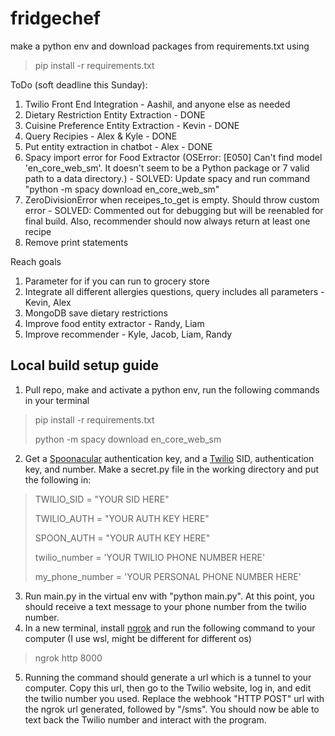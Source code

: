 # fridgechef

make a python env and download packages from requirements.txt using

> pip install -r requirements.txt

ToDo (soft deadline this Sunday):
1. Twilio Front End Integration - Aashil, and anyone else as needed
2. Dietary Restriction Entity Extraction - DONE
3. Cuisine Preference Entity Extraction - Kevin - DONE
4. Query Recipies - Alex & Kyle - DONE
5. Put entity extraction in chatbot - Alex - DONE
6. Spacy import error for Food Extractor (OSError: [E050] Can't find model 'en_core_web_sm'. It doesn't seem to be a Python package or 7 valid path to a data directory.) - SOLVED: Update spacy and run command "python -m spacy download en_core_web_sm"
8. ZeroDivisionError when receipes_to_get is empty. Should throw custom error - SOLVED: Commented out for debugging but will be reenabled for final build. Also, recommender should now always return at least one recipe
9. Remove print statements


Reach goals
1. Parameter for if you can run to grocery store
2. Integrate all different allergies questions, query includes all parameters - Kevin, Alex
3. MongoDB save dietary restrictions
4. Improve food entity extractor - Randy, Liam
5. Improve recommender - Kyle, Jacob, Liam, Randy

## Local build setup guide
1. Pull repo, make and activate a python env, run the following commands in your terminal
> pip install -r requirements.txt
>
> python -m spacy download en_core_web_sm
2. Get a [Spoonacular](https://spoonacular.com/food-api) authentication key, and a [Twilio](https://www.twilio.com/) SID, authentication key, and number. Make a secret.py file in the working directory and put the following in:
> TWILIO_SID = "YOUR SID HERE"
>
> TWILIO_AUTH = "YOUR AUTH KEY HERE"
>
> SPOON_AUTH = "YOUR AUTH KEY HERE"
>
>
> twilio_number = 'YOUR TWILIO PHONE NUMBER HERE'
>
> my_phone_number = 'YOUR PERSONAL PHONE NUMBER HERE'
3. Run main.py in the virtual env with "python main.py". At this point, you should receive a text message to your phone number from the twilio number.
4. In a new terminal, install [ngrok](https://ngrok.com/) and run the following command to your computer (I use wsl, might be different for different os)
> ngrok http 8000
5. Running the command should generate a url which is a tunnel to your computer. Copy this url, then go to the Twilio website, log in, and edit the twilio number you used. Replace the webhook "HTTP POST" url with the ngrok url generated, followed by "/sms". You should now be able to text back the Twilio number and interact with the program.